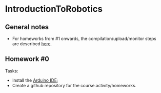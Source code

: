 # IntroductionToRobotics

## General notes

* For homeworks from #1 onwards, the compilation/upload/monitor steps are described [here](dummy-sketch/README.md).

## Homework #0

Tasks:

* Install the [Arduino IDE](https://www.arduino.cc/en/software);
* Create a github repository for the course activity/homeworks.
